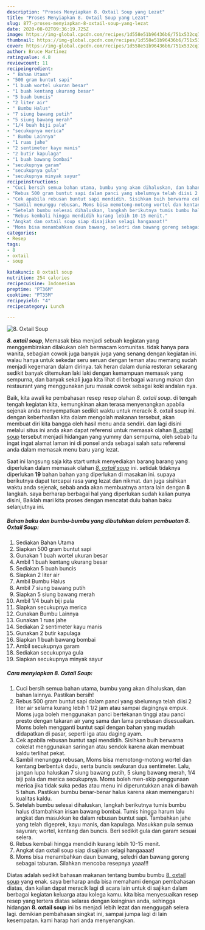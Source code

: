 ```yaml
---
description: "Proses Menyiapkan 8. Oxtail Soup yang Lezat"
title: "Proses Menyiapkan 8. Oxtail Soup yang Lezat"
slug: 877-proses-menyiapkan-8-oxtail-soup-yang-lezat
date: 2020-08-02T09:36:19.725Z
image: https://img-global.cpcdn.com/recipes/1d558e51b96436b6/751x532cq70/8-oxtail-soup-foto-resep-utama.jpg
thumbnail: https://img-global.cpcdn.com/recipes/1d558e51b96436b6/751x532cq70/8-oxtail-soup-foto-resep-utama.jpg
cover: https://img-global.cpcdn.com/recipes/1d558e51b96436b6/751x532cq70/8-oxtail-soup-foto-resep-utama.jpg
author: Bruce Martinez
ratingvalue: 4.8
reviewcount: 11
recipeingredient:
- " Bahan Utama"
- "500 gram buntut sapi"
- "1 buah wortel ukuran besar"
- "1 buah kentang ukurang besar"
- "5 buah buncis"
- "2 liter air"
- " Bumbu Halus"
- "7 siung bawang putih"
- "5 siung bawang merah"
- "1/4 buah biji pala"
- "secukupnya merica"
- " Bumbu Lainnya"
- "1 ruas jahe"
- "2 sentimeter kayu manis"
- "2 butir kapulaga"
- "1 buah bawang bombai"
- "secukupnya garam"
- "secukupnya gula"
- "secukupnya minyak sayur"
recipeinstructions:
- "Cuci bersih semua bahan utama, bumbu yang akan dihaluskan, dan bahan lainnya. Pastikan bersih!"
- "Rebus 500 gram buntut sapi dalam panci yang sbelumnya telah diisi 2 liter air selama kurang lebih 1 1/2 jam atau sampai dagingnya empuk. Moms juga boleh menggunakan panci bertekanan tinggi atau panci presto dengan takaran air yang sama dan lama perebusan disesuaikan. Moms boleh mengganti buntut sapi dengan bahan yang mudah didapatkan di pasar, seperti iga atau daging ayam."
- "Cek apabila rebusan buntut sapi mendidih. Sisihkan buih berwarna cokelat menggunakan saringan atau sendok karena akan membuat kaldu terlihat pekat."
- "Sambil menunggu rebusan, Moms bisa memotong-motong wortel dan kentang berbentuk dadu, serta buncis seukuran dua sentimeter. Lalu, jangan lupa haluskan 7 siung bawang putih, 5 siung bawang merah, 1/4 biji pala dan merica secukupnya. Moms boleh men-skip penggunaan merica jika tidak suka pedas atau menu ini diperuntukkan anak di bawah 5 tahun. Pastikan bumbu benar-benar halus karena akan memengaruhi kualitas kaldu."
- "Setelah bumbu selesai dihaluskan, langkah berikutnya tumis bumbu halus ditambahkan irisan bawang bombai. Tumis hingga harum lalu angkat dan masukkan ke dalam rebusan buntut sapi. Tambahkan jahe yang telah digeprek, kayu manis, dan kapulaga. Masukkan pula semua sayuran; wortel, kentang dan buncis. Beri sedikit gula dan garam sesuai selera."
- "Rebus kembali hingga mendidih kurang lebih 10-15 menit."
- "Angkat dan oxtail soup siap disajikan selagi hangaaaat!"
- "Moms bisa menambahkan daun bawang, seledri dan bawang goreng sebagai taburan. Silahkan mencoba resepnya yaaa!!!"
categories:
- Resep
tags:
- 8
- oxtail
- soup

katakunci: 8 oxtail soup 
nutrition: 254 calories
recipecuisine: Indonesian
preptime: "PT36M"
cooktime: "PT35M"
recipeyield: "4"
recipecategory: Lunch

---
```



![8. Oxtail Soup](https://img-global.cpcdn.com/recipes/1d558e51b96436b6/751x532cq70/8-oxtail-soup-foto-resep-utama.jpg)

<b><i>8. oxtail soup</i></b>, Memasak bisa menjadi sebuah kegiatan yang menggembirakan dilakukan oleh bermacam komunitas. tidak hanya para wanita, sebagian cowok juga banyak juga yang senang dengan kegiatan ini. walau hanya untuk sekedar seru seruan dengan teman atau memang sudah menjadi kegemaran dalam dirinya. tak heran dalam dunia restoran sekarang sedikit banyak ditemukan laki laki dengan kemampuan memasak yang sempurna, dan banyak sekali juga kita lihat di berbagai warung makan dan restaurant yang menggunakan juru masak cowok sebagai koki andalan nya.



Baik, kita awali ke pembahasan resep resep olahan <i>8. oxtail soup</i>. di tengah tengah kegiatan kita, kemungkinan akan terasa menyenangkan apabila sejenak anda menyempatkan sedikit waktu untuk meracik 8. oxtail soup ini. dengan keberhasilan kita dalam mengolah makanan tersebut, akan membuat diri kita bangga oleh hasil menu anda sendiri. dan lagi disini melalui situs ini anda akan dapat referensi untuk memasak olahan <u>8. oxtail soup</u> tersebut menjadi hidangan yang yummy dan sempurna, oleh sebab itu ingat ingat alamat laman ini di ponsel anda sebagai salah satu referensi anda dalam memasak menu baru yang lezat.


Saat ini langsung saja kita start untuk menyediakan barang barang yang diperlukan dalam memasak olahan <u><i>8. oxtail soup</i></u> ini. setidak tidaknya diperlukan <b>19</b> bahan bahan yang diperlukan di masakan ini. supaya berikutnya dapat tercapai rasa yang lezat dan nikmat. dan juga sisihkan waktu anda sejenak, sebab anda akan membuatnya antara lain dengan <b>8</b> langkah. saya berharap berbagai hal yang diperlukan sudah kalian punya disini, Baiklah mari kita proses dengan mencatat dulu bahan baku selanjutnya ini.

<!--inarticleads1-->

##### Bahan baku dan bumbu-bumbu yang dibutuhkan dalam pembuatan 8. Oxtail Soup:

1. Sediakan  Bahan Utama
1. Siapkan 500 gram buntut sapi
1. Gunakan 1 buah wortel ukuran besar
1. Ambil 1 buah kentang ukurang besar
1. Sediakan 5 buah buncis
1. Siapkan 2 liter air
1. Ambil  Bumbu Halus
1. Ambil 7 siung bawang putih
1. Siapkan 5 siung bawang merah
1. Ambil 1/4 buah biji pala
1. Siapkan secukupnya merica
1. Gunakan  Bumbu Lainnya
1. Gunakan 1 ruas jahe
1. Sediakan 2 sentimeter kayu manis
1. Gunakan 2 butir kapulaga
1. Siapkan 1 buah bawang bombai
1. Ambil secukupnya garam
1. Sediakan secukupnya gula
1. Siapkan secukupnya minyak sayur




<!--inarticleads2-->

##### Cara menyiapkan 8. Oxtail Soup:

1. Cuci bersih semua bahan utama, bumbu yang akan dihaluskan, dan bahan lainnya. Pastikan bersih!
1. Rebus 500 gram buntut sapi dalam panci yang sbelumnya telah diisi 2 liter air selama kurang lebih 1 1/2 jam atau sampai dagingnya empuk. Moms juga boleh menggunakan panci bertekanan tinggi atau panci presto dengan takaran air yang sama dan lama perebusan disesuaikan. Moms boleh mengganti buntut sapi dengan bahan yang mudah didapatkan di pasar, seperti iga atau daging ayam.
1. Cek apabila rebusan buntut sapi mendidih. Sisihkan buih berwarna cokelat menggunakan saringan atau sendok karena akan membuat kaldu terlihat pekat.
1. Sambil menunggu rebusan, Moms bisa memotong-motong wortel dan kentang berbentuk dadu, serta buncis seukuran dua sentimeter. Lalu, jangan lupa haluskan 7 siung bawang putih, 5 siung bawang merah, 1/4 biji pala dan merica secukupnya. Moms boleh men-skip penggunaan merica jika tidak suka pedas atau menu ini diperuntukkan anak di bawah 5 tahun. Pastikan bumbu benar-benar halus karena akan memengaruhi kualitas kaldu.
1. Setelah bumbu selesai dihaluskan, langkah berikutnya tumis bumbu halus ditambahkan irisan bawang bombai. Tumis hingga harum lalu angkat dan masukkan ke dalam rebusan buntut sapi. Tambahkan jahe yang telah digeprek, kayu manis, dan kapulaga. Masukkan pula semua sayuran; wortel, kentang dan buncis. Beri sedikit gula dan garam sesuai selera.
1. Rebus kembali hingga mendidih kurang lebih 10-15 menit.
1. Angkat dan oxtail soup siap disajikan selagi hangaaaat!
1. Moms bisa menambahkan daun bawang, seledri dan bawang goreng sebagai taburan. Silahkan mencoba resepnya yaaa!!!




Diatas adalah sedikit bahasan makanan tentang bumbu bumbu <u>8. oxtail soup</u> yang enak. saya berharap anda bisa memahami dengan pembahasan diatas, dan kalian dapat meracik lagi di acara lain untuk di sajikan dalam berbagai kegiatan keluarga atau kolega kamu. kita bisa menyesuaikan resep resep yang tertera diatas selaras dengan keinginan anda, sehingga hidangan <b>8. oxtail soup</b> ini bs menjadi lebih lezat dan menggugah selera lagi. demikian pembahasan singkat ini, sampai jumpa lagi di lain kesempatan. kami harap hari anda menyenangkan.
